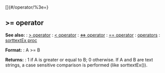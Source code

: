 []{#/operator/%3e=}
  ## \>= operator
  **See also:**
  :   [\> operator](ref/operator/%3e)
  :   [\< operator](ref/operator/%3c)
  :   [\<=\> operator](ref/operator/%3c=%3e)
  :   [== operator](ref/operator/==)
  :   [operators](ref/operator)
  :   [sorttextEx proc](ref/proc/sorttextEx)
  <!-- -->
  **Format:**
  :   A \>= B
  <!-- -->
  **Returns:**
  :   1 if A is greater or equal to B; 0 otherwise.
  If A and B are text strings, a case sensitive comparison is performed
  (like sorttextEx()).